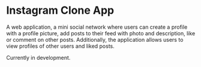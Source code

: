 # Instagram Clone App

A web application, a mini social network where users can create a profile with a profile picture, add posts to their feed with photo and description, like or comment on other posts. Additionally, the application allows users to view profiles of other users and liked posts. 

Currently in development.


